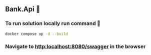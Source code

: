 ﻿## Bank.Api 🏦

### To run solution locally run command 🚀

```bash
docker compose up -d --build

```

### Navigate to [http:localhost:8080/swagger]([http:localhost:8080/swagger]) in the browser


